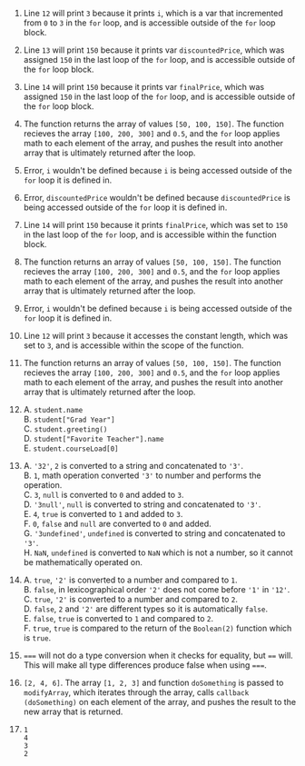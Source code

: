 1. Line `12` will print `3` because it prints `i`, which is a var that incremented from `0` to `3` in the `for` loop, and is accessible outside of the `for` loop block.
   
2. Line `13` will print `150` because it prints var `discountedPrice`, which was assigned `150` in the last loop of the `for` loop, and is accessible outside of the `for` loop block.
   
3. Line `14` will print `150` because it prints var `finalPrice`, which was assigned `150` in the last loop of the `for` loop, and is accessible outside of the `for` loop block.
   
4. The function returns the array of values `[50, 100, 150]`. The function recieves the array `[100, 200, 300]` and `0.5`, and the `for` loop applies math to each element of the array, and pushes the result into another array that is ultimately returned after the loop.
   
5. Error, `i` wouldn't be defined because `i` is being accessed outside of the `for` loop it is defined in.
   
6. Error, `discountedPrice` wouldn't be defined because `discountedPrice` is being accessed outside of the `for` loop it is defined in.
   
7. Line `14` will print `150` because it prints `finalPrice`, which was set to `150` in the last loop of the `for` loop, and is accessible within the function block.

8. The function returns an array of values `[50, 100, 150]`. The function recieves the array `[100, 200, 300]` and `0.5`, and the `for` loop applies math to each element of the array, and pushes the result into another array that is ultimately returned after the loop.
   
9. Error, `i` wouldn't be defined because `i` is being accessed outside of the `for` loop it is defined in.
    
10. Line `12` will print `3` because it accesses the constant length, which was set to `3`, and is accessible within the scope of the function.
    
11. The function returns an array of values `[50, 100, 150]`. The function recieves the array `[100, 200, 300]` and `0.5`, and the `for` loop applies math to each element of the array, and pushes the result into another array that is ultimately returned after the loop.
    
12. A. `student.name`\
    B. `student["Grad Year"]`\
    C. `student.greeting()`\
    D. `student["Favorite Teacher"].name`\
    E. `student.courseLoad[0]`

13. A. `'32'`, `2` is converted to a string and concatenated to `'3'`.\
    B. `1`, math operation converted `'3'` to number and performs the operation.\
    C. `3`, `null` is converted to `0` and added to `3`.\
    D. `'3null'`, `null` is converted to string and concatenated to `'3'`.\
    E. `4`, `true` is converted to `1` and added to `3`.\
    F. `0`, `false` and `null` are converted to `0` and added.\
    G. `'3undefined'`, `undefined` is converted to string and concatenated to `'3'`.\
    H. `NaN`, `undefined` is converted to `NaN` which is not a number, so it cannot be mathematically operated on.

14. A. `true`, `'2'` is converted to a number and compared to `1`.\
    B. `false`, in lexicographical order `'2'` does not come before `'1'` in `'12'`.\
    C. `true`, `'2'` is converted to a number and compared to `2`.\
    D. `false`, `2` and `'2'` are different types so it is automatically `false`.\
    E. `false`, `true` is converted to `1` and compared to `2`.\
    F. `true`, `true` is compared to the return of the `Boolean(2)` function which is `true`.

15. `===` will not do a type conversion when it checks for equality, but `==` will. This will make all type differences produce false when using `===`.

17. `[2, 4, 6]`. The array `[1, 2, 3]` and function `doSomething` is passed to `modifyArray`, which iterates through the array, calls `callback (doSomething)` on each element of the array, and pushes the result to the new array that is returned.

19. `1`\
    `4`\
    `3`\
    `2`